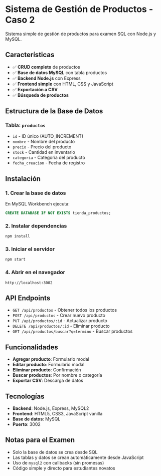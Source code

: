 # Sistema de Gestión de Productos - Caso 2

Sistema simple de gestión de productos para examen SQL con Node.js y MySQL.

## Características

- ✅ **CRUD completo** de productos
- ✅ **Base de datos MySQL** con tabla productos
- ✅ **Backend Node.js** con Express
- ✅ **Frontend simple** con HTML, CSS y JavaScript
- ✅ **Exportación a CSV**
- ✅ **Búsqueda de productos**

## Estructura de la Base de Datos

### Tabla: `productos`
- `id` - ID único (AUTO_INCREMENT)
- `nombre` - Nombre del producto
- `precio` - Precio del producto
- `stock` - Cantidad en inventario
- `categoria` - Categoría del producto
- `fecha_creacion` - Fecha de registro

## Instalación

### 1. Crear la base de datos
En MySQL Workbench ejecuta:
```sql
CREATE DATABASE IF NOT EXISTS tienda_productos;
```

### 2. Instalar dependencias
```bash
npm install
```

### 3. Iniciar el servidor
```bash
npm start
```

### 4. Abrir en el navegador
```
http://localhost:3002
```

## API Endpoints

- `GET /api/productos` - Obtener todos los productos
- `POST /api/productos` - Crear nuevo producto
- `PUT /api/productos/:id` - Actualizar producto
- `DELETE /api/productos/:id` - Eliminar producto
- `GET /api/productos/buscar?q=termino` - Buscar productos

## Funcionalidades

- **Agregar producto**: Formulario modal
- **Editar producto**: Formulario modal
- **Eliminar producto**: Confirmación
- **Buscar productos**: Por nombre o categoría
- **Exportar CSV**: Descarga de datos

## Tecnologías

- **Backend**: Node.js, Express, MySQL2
- **Frontend**: HTML5, CSS3, JavaScript vanilla
- **Base de datos**: MySQL
- **Puerto**: 3002

## Notas para el Examen

- Solo la base de datos se crea desde SQL
- Las tablas y datos se crean automáticamente desde JavaScript
- Uso de `mysql2` con callbacks (sin promesas)
- Código simple y directo para estudiantes novatos 